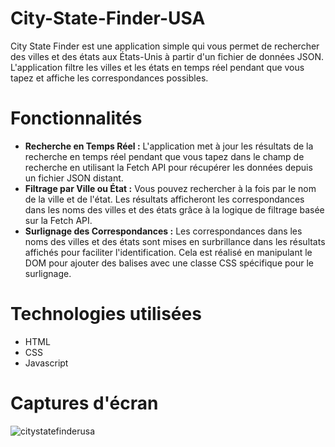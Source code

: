 # City-State-Finder-USA
City State Finder est une application simple qui vous permet de rechercher des villes et des états aux États-Unis à partir d'un fichier de données JSON. L'application filtre les villes et les états en temps réel pendant que vous tapez et affiche les correspondances possibles.

# Fonctionnalités
- **Recherche en Temps Réel :** L'application met à jour les résultats de la recherche en temps réel pendant que vous tapez dans le champ de recherche en utilisant la Fetch API pour récupérer les données depuis un fichier JSON distant. 
- **Filtrage par Ville ou État :** Vous pouvez rechercher à la fois par le nom de la ville et de l'état. Les résultats afficheront les correspondances dans les noms des villes et des états grâce à la logique de filtrage basée sur la Fetch API.
- **Surlignage des Correspondances :** Les correspondances dans les noms des villes et des états sont mises en surbrillance dans les résultats affichés pour faciliter l'identification. Cela est réalisé en manipulant le DOM pour ajouter des balises <span> avec une classe CSS spécifique pour le surlignage.

# Technologies utilisées
- HTML
- CSS
- Javascript

# Captures d'écran
![citystatefinderusa](https://github.com/mnkhanae/City-State-Finder-USA/assets/126266227/23b6a915-2b26-493e-9415-943a74c2d367)



